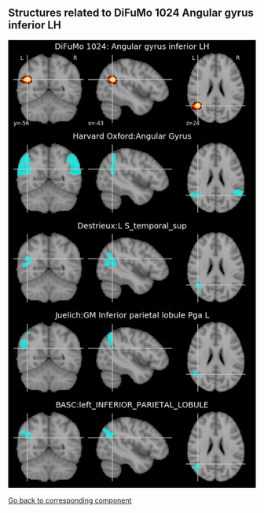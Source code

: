 


## Structures related to DiFuMo 1024 Angular gyrus inferior LH

![596](596.jpg "Structures related to DiFuMo 1024 Angular gyrus inferior LH")

[Go back to corresponding component](https://parietal-inria.github.io/DiFuMo/1024/html/596.html)